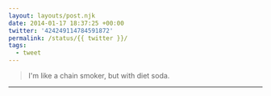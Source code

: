 ```yaml
---
layout: layouts/post.njk
date: 2014-01-17 18:37:25 +00:00
twitter: '424249114784591872'
permalink: /status/{{ twitter }}/
tags: 
  - tweet
---
```


> I'm like a chain smoker, but with diet soda.

---
